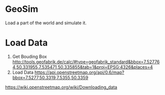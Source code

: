 # GeoSim

Load a part of the world and simulate it.

# Load Data

1. Get Bouding Box
   http://tools.geofabrik.de/calc/#type=geofabrik_standard&bbox=7.527764,50.331955,7.535471,50.335855&tab=1&proj=EPSG:4326&places=4
2. Load Data
   https://api.openstreetmap.org/api/0.6/map?bbox=7.5277,50.3319,7.5355,50.3359

https://wiki.openstreetmap.org/wiki/Downloading_data
